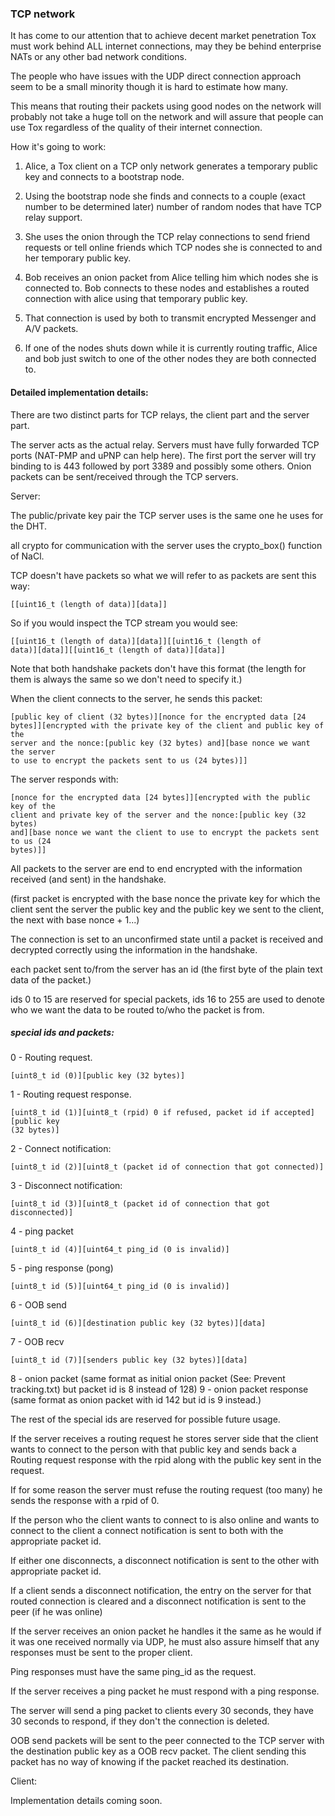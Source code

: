 ### TCP network

It has come to our attention that to achieve decent market penetration Tox 
must work behind ALL internet connections, may they be behind enterprise NATs 
or any other bad network conditions. 

The people who have issues with the UDP direct connection approach seem to be a 
small minority though it is hard to estimate how many.

This means that routing their packets using good nodes on the network will 
probably not take a huge toll on the network and will assure that people
can use Tox regardless of the quality of their internet connection.


How it's going to work:
1. Alice, a Tox client on a TCP only network generates a temporary public key 
and connects to a bootstrap node.

2. Using the bootstrap node she finds and connects to a couple (exact number 
to be determined later) number of random nodes that have TCP relay support.

3. She uses the onion through the TCP relay connections to send friend requests 
or tell online friends which TCP nodes she is connected to and her temporary 
public key.

4. Bob receives an onion packet from Alice telling him which nodes she is 
connected to. Bob connects to these nodes and establishes a routed connection 
with alice using that temporary public key.

5. That connection is used by both to transmit encrypted Messenger and A/V 
packets.

6. If one of the nodes shuts down while it is currently routing traffic, Alice 
and bob just switch to one of the other nodes they are both connected to.


#### Detailed implementation details:

There are two distinct parts for TCP relays, the client part and the server 
part.

The server acts as the actual relay. Servers must have fully forwarded TCP 
ports (NAT-PMP and uPNP can help here). The first port the server will try 
binding to is 443 followed by port 3389 and possibly some others. Onion packets 
can be sent/received through the TCP servers.


Server:

The public/private key pair the TCP server uses is the same one he uses for the 
DHT. 

all crypto for communication with the server uses the crypto_box() function of 
NaCl.

TCP doesn't have packets so what we will refer to as packets are sent this way: 

    [[uint16_t (length of data)][data]]

So if you would inspect the TCP stream you would see:

    [[uint16_t (length of data)][data]][[uint16_t (length of 
    data)][data]][[uint16_t (length of data)][data]]

Note that both handshake packets don't have this format (the length for them is 
always the same so we don't need to specify it.)

When the client connects to the server, he sends this packet:

    [public key of client (32 bytes)][nonce for the encrypted data [24 
    bytes]][encrypted with the private key of the client and public key of the 
    server and the nonce:[public key (32 bytes) and][base nonce we want the server 
    to use to encrypt the packets sent to us (24 bytes)]]

The server responds with:

    [nonce for the encrypted data [24 bytes]][encrypted with the public key of the 
    client and private key of the server and the nonce:[public key (32 bytes) 
    and][base nonce we want the client to use to encrypt the packets sent to us (24 
    bytes)]]

All packets to the server are end to end encrypted with the information 
received 
(and sent) in the handshake.

(first packet is encrypted with the base nonce the private key for which the 
client sent the server the public key and the public key we sent to the client, 
the next with base nonce + 1...)

The connection is set to an unconfirmed state until a packet is received and 
decrypted correctly using the information in the handshake.

each packet sent to/from the server has an id (the first byte of the plain text 
data of the packet.)

ids 0 to 15 are reserved for special packets, ids 16 to 255 are used to denote 
who we want the data to be routed to/who the packet is from.

##### special ids and packets:

0 - Routing request.

    [uint8_t id (0)][public key (32 bytes)]
    
1 - Routing request response.

    [uint8_t id (1)][uint8_t (rpid) 0 if refused, packet id if accepted][public key 
    (32 bytes)]

2 - Connect notification:

    [uint8_t id (2)][uint8_t (packet id of connection that got connected)]

3 - Disconnect notification:

    [uint8_t id (3)][uint8_t (packet id of connection that got disconnected)]

4 - ping packet

    [uint8_t id (4)][uint64_t ping_id (0 is invalid)]

5 - ping response (pong)

    [uint8_t id (5)][uint64_t ping_id (0 is invalid)]

6 - OOB send

    [uint8_t id (6)][destination public key (32 bytes)][data]

7 - OOB recv

    [uint8_t id (7)][senders public key (32 bytes)][data]

8 - onion packet (same format as initial onion packet (See: Prevent 
tracking.txt) but packet id is 8 instead of 128)
9 - onion packet response (same format as onion packet with id 142 but id is 9 
instead.)

The rest of the special ids are reserved for possible future usage.

If the server receives a routing request he stores server side that the client 
wants to connect to the person with that public key and sends back a Routing 
request response with the rpid along with the public key sent in the request.

If for some reason the server must refuse the routing request (too many) he 
sends the response with a rpid of 0.

If the person who the client wants to connect to is also online and wants to 
connect to the client a connect notification is sent to both with the 
appropriate packet id.

If either one disconnects, a disconnect notification is sent to the other with 
appropriate packet id.

If a client sends a disconnect notification, the entry on the server for that 
routed connection is cleared and a disconnect notification is sent to the peer 
(if he was online)

If the server receives an onion packet he handles it the same as he would if it 
was one received normally via UDP, he must also assure himself that any 
responses must be sent to the proper client.

Ping responses must have the same ping_id as the request.

If the server receives a ping packet he must respond with a ping response.

The server will send a ping packet to clients every 30 seconds, they have 30 
seconds to respond, if they don't the connection is deleted.

OOB send packets will be sent to the peer connected to the TCP server with the 
destination public key as a OOB recv packet. The client sending this packet has 
no way of knowing if the packet reached its destination.


Client:

Implementation details coming soon.
